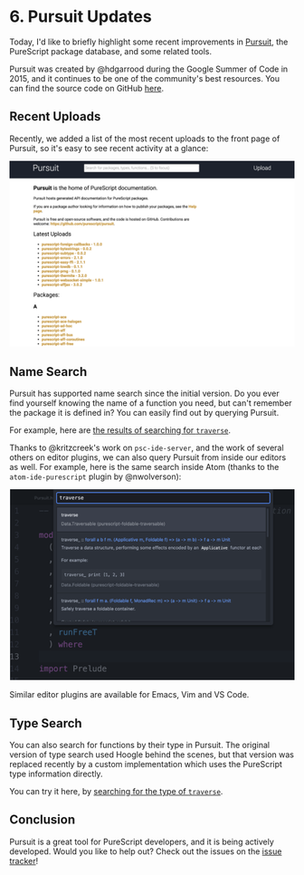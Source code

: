 # 6. Pursuit Updates

Today, I'd like to briefly highlight some recent improvements in [Pursuit](https://pursuit.purescript.org), the PureScript package database, and some related tools.

Pursuit was created by @hdgarrood during the Google Summer of Code in 2015, and it continues to be one of the community's best resources. You can find the source code on GitHub [here](https://github.com/purescript/pursuit).

## Recent Uploads

Recently, we added a list of the most recent uploads to the front page of Pursuit, so it's easy to see recent activity at a glance:

![Latest Uploads](images/pursuit-latest-1.png)

## Name Search

Pursuit has supported name search since the initial version. Do you ever find yourself knowing the name of a function you need, but can't remember the package it is defined in? You can easily find out by querying Pursuit.

For example, here are [the results of searching for `traverse`](https://pursuit.purescript.org/search?q=traverse).

Thanks to @kritzcreek's work on `psc-ide-server`, and the work of several others on editor plugins, we can also query Pursuit from inside our editors as well. For example, here is the same search inside Atom (thanks to the `atom-ide-purescript` plugin by @nwolverson):

![Latest Uploads](images/atom-pursuit-1.png)

Similar editor plugins are available for Emacs, Vim and VS Code.

## Type Search

You can also search for functions by their type in Pursuit. The original version of type search used Hoogle behind the scenes, but that version was replaced recently by a custom implementation which uses the PureScript type information directly.

You can try it here, by [searching for the type of `traverse`](https://pursuit.purescript.org/search?q=%28a+-%3E+f+b%29+-%3E+t+a+-%3E+f+%28t+b%29).

## Conclusion

Pursuit is a great tool for PureScript developers, and it is being actively developed. Would you like to help out? Check out the issues on the [issue tracker](https://github.com/purescript/pursuit/issues)!
